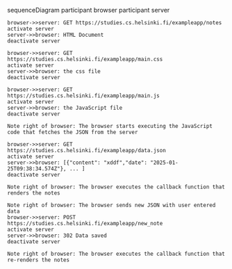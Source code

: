 sequenceDiagram
    participant browser
    participant server

    browser->>server: GET https://studies.cs.helsinki.fi/exampleapp/notes
    activate server
    server->>browser: HTML Document
    deactivate server

    browser->>server: GET https://studies.cs.helsinki.fi/exampleapp/main.css
    activate server
    server->>browser: the css file
    deactivate server

    browser->>server: GET https://studies.cs.helsinki.fi/exampleapp/main.js
    activate server
    server->>browser: the JavaScript file
    deactivate server

    Note right of browser: The browser starts executing the JavaScript code that fetches the JSON from the server

    browser->>server: GET https://studies.cs.helsinki.fi/exampleapp/data.json
    activate server
    server->>browser: [{"content": "xddf","date": "2025-01-25T09:38:34.574Z"}, ... ]
    deactivate server

    Note right of browser: The browser executes the callback function that renders the notes

    Note right of browser: The browser sends new JSON with user entered data
    browser->>server: POST https://studies.cs.helsinki.fi/exampleapp/new_note
    activate server
    server->>browser: 302 Data saved
    deactivate server

    Note right of browser: The browser executes the callback function that re-renders the notes
